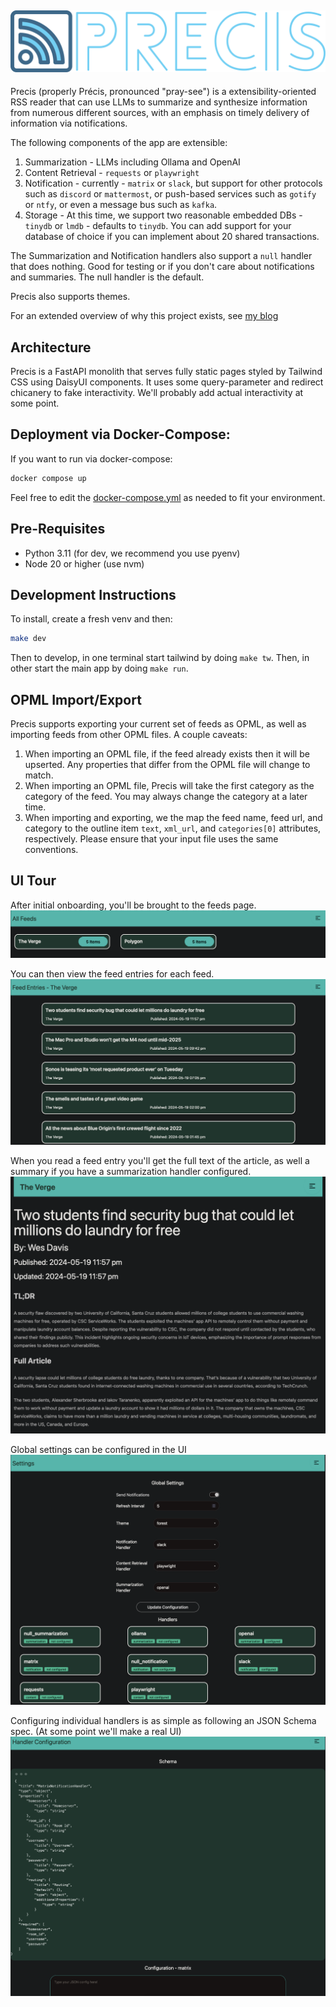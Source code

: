 ![The Precis logo... for now](assets/logo-with-name-light.svg)
--
Precis (properly Précis, pronounced "pray-see") is a extensibility-oriented RSS reader that can use LLMs to summarize and synthesize information from numerous different sources, with an emphasis on timely delivery of information via notifications.

The following components of the app are extensible:
1. Summarization - LLMs including Ollama and OpenAI
2. Content Retrieval - `requests` or `playwright`
3. Notification - currently - `matrix` or `slack`, but support for other protocols such as `discord` or `mattermost`, or push-based services such as `gotify` or `ntfy`, or even a message bus such as `kafka`.
4. Storage - At this time, we support two reasonable embedded DBs - `tinydb` or `lmdb` - defaults to `tinydb`. You can add support for your database of choice if you can implement about 20 shared transactions.

The Summarization and Notification handlers also support a `null` handler that does nothing. Good for testing or if you don't care about notifications and summaries. The null handler is the default.

Precis also supports themes.

For an extended overview of why this project exists, see [my blog](https://www.leozqin.me/posts/precis-an-ai-enabled-rss-reader/)

## Architecture
Precis is a FastAPI monolith that serves fully static pages styled by Tailwind CSS using DaisyUI components. It uses some query-parameter and redirect chicanery to fake interactivity. We'll probably add actual interactivity at some point.

## Deployment via Docker-Compose:
If you want to run via docker-compose:
```bash
docker compose up
```
Feel free to edit the [docker-compose.yml](docker-compose.yml) as needed to fit your environment.

## Pre-Requisites
- Python 3.11 (for dev, we recommend you use pyenv)
- Node 20 or higher (use nvm)

## Development Instructions
To install, create a fresh venv and then:
```bash
make dev
```
Then to develop, in one terminal start tailwind by doing `make tw`. Then, in other start the main app by doing `make run`.

## OPML Import/Export
Precis supports exporting your current set of feeds as OPML, as well as importing feeds from other OPML files. A couple caveats:
1. When importing an OPML file, if the feed already exists then it will be upserted. Any properties that differ from the OPML file will change to match.
2. When importing an OPML file, Precis will take the first category as the category of the feed. You may always change the category at a later time.
3. When importing and exporting, we the map the feed name, feed url, and category to the outline item `text`, `xml_url`, and `categories[0]` attributes, respectively. Please ensure that your input file uses the same conventions.

## UI Tour
After initial onboarding, you'll be brought to the feeds page.
![The feeds page](assets/feeds.png)

You can then view the feed entries for each feed.
![The feed entries page](assets/feed_entries.png)

When you read a feed entry you'll get the full text of the article, as well a summary if you have a summarization handler configured.
![The read page](assets/read.png)

Global settings can be configured in the UI
![The settings page](assets/settings.png)

Configuring individual handlers is as simple as following an JSON Schema spec. (At some point we'll make a real UI)
![The handler config page](assets/handler_config.png)

